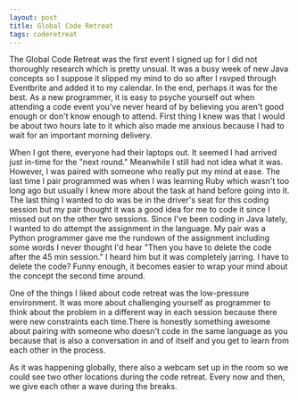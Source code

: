```yaml
---
layout: post
title: Global Code Retreat
tags: coderetreat
---
```


The Global Code Retreat was the first event I signed up for I did not thoroughly research which is pretty unsual. It was a busy week of new Java concepts so I suppose it slipped my mind to do so after I rsvped through Eventbrite and added it to my calendar. In the end, perhaps it was for the best. As a new programmer, it is easy to psyche yourself out when attending a code event you've never heard of by believing you aren't good enough or don't know enough to attend. First thing I knew was that I would be about two hours late to it which also made me anxious because I had to wait for an important morning delivery.

When I got there, everyone had their laptops out. It seemed I had arrived just in-time for the "next round." Meanwhile I still had not idea what it was. However, I was paired with someone who really put my mind at ease. The last time I pair programmed was when I was learning Ruby which wasn't too long ago but usually I knew more about the task at hand before going into it. The last thing I wanted to do was be in the driver's seat for this coding session but my pair thought it was a good idea for me to code it since I missed out on the other two sessions. Since I've been coding in Java lately, I wanted to do attempt the assignment in the language. My pair was a Python programmer gave me the rundown of the assignment including some words I never thought I'd hear "Then you have to delete the code after the 45 min session." I heard him but it was completely jarring. I have to delete the code? Funny enough, it becomes easier to wrap your mind about the concept the second time around.

One of the things I liked about code retreat was the low-pressure environment. It was more about challenging yourself as programmer to think about the problem in a different way in each session because there were new constraints each time.There is honestly something awesome about pairing with someone who doesn't code in the same language as you because that is also a conversation in and of itself and you get to learn from each other in the process.

As it was happening globally, there also a webcam set up in the room so we could see two other locations during the code retreat. Every now and then, we give each other a wave during the breaks.